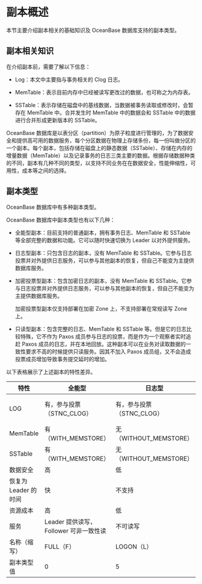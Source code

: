 副本概述 
=========================

本节主要介绍副本相关的基础知识及 OceanBase 数据库支持的副本类型。

副本相关知识 
---------------------------

在介绍副本前，需要了解以下信息：

* Log：本文中主要指与事务相关的 Clog 日志。

  

* MemTable：表示目前内存中已经被读写更改过的数据，也可称之为内存表。

  

* SSTable：表示存储在磁盘中的基线数据，当数据被事务读取或修改时，会暂存在 MemTable 中。合并发生时 MemTable 中的数据会和 SSTable 中的数据进行合并形成更新版本的 SSTable。

  




OceanBase 数据库是以表分区（partition）为原子粒度进行管理的，为了数据安全和提供高可用的数据服务，每个分区数据在物理上存储多份，每一份叫做分区的一个副本。每个副本，包括存储在磁盘上的静态数据（SSTable）、存储在内存的增量数据（MemTable）以及记录事务的日志三类主要的数据。根据存储数据种类的不同，副本有几种不同的类型，以支持不同业务在在数据安全，性能伸缩性，可用性，成本等之间的选择。

副本类型 
-------------------------

OceanBase 数据库中有多种副本类型。

OceanBase 数据库中副本类型也有以下几种：

* 全能型副本：目前支持的普通副本，拥有事务日志、MemTable 和 SSTable 等全部完整的数据和功能。它可以随时快速切换为 Leader 以对外提供服务。

  

* 日志型副本：只包含日志的副本，没有 MemTable 和 SSTable。它参与日志投票并对外提供日志服务，可以参与其他副本的恢复，但自己不能变为主提供数据库服务。

  

* 加密投票型副本：包含加密日志的副本，没有 MemTable 和 SSTable。它参与日志投票并对外提供日志服务，可以参与其他副本的恢复，但自己不能变为主提供数据库服务。

  加密投票型副本仅支持部署在加密 Zone 上，不支持部署在常规读写 Zone上。
  

* 只读型副本：包含完整的日志、MemTable 和 SSTable 等。但是它的日志比较特殊，它不作为 Paxos 成员参与日志的投票，而是作为一个观察者实时追赶 Paxos 成员的日志，并在本地回放。这种副本可以在业务对读取数据的一致性要求不高的时候提供只读服务。因其不加入 Paxos 成员组，又不会造成投票成员增加导致事务提交延时的增加。

  




以下表格展示了上述副本的特性差异。


|       特性       |             全能型              |         日志型         |        加密投票型        |                  只读型                   |
|----------------|------------------------------|---------------------|---------------------|----------------------------------------|
| LOG            | 有，参与投票（STNC_CLOG）            | 有，参与投票（STNC_CLOG）   | 有，参与投票（STNC_CLOG）   | 有，但不属于 Paxos 组，只是 listener（ASYNC_CLOG） |
| MemTable       | 有（WITH_MEMSTORE）             | 无（WITHOUT_MEMSTORE） | 无（WITHOUT_MEMSTORE） | 有（WITH_MEMSTORE）                       |
| SSTable        | 有（WITH_MEMSTORE）             | 无（WITHOUT_MEMSTORE） | 无（WITHOUT_MEMSTORE） | 有（WITH_MEMSTORE）                       |
| 数据安全           | 高                            | 低                   | 高                   | 中                                      |
| 恢复为 Leader 的时间 | 快                            | 不支持                 | 不支持                 | 不支持                                    |
| 资源成本           | 高                            | 低                   | 低                   | 高                                      |
| 服务             | Leader 提供读写， Follower 可非一致性读 | 不可读写                | 不可读写                | 非一致性读                                  |
| 名称（缩写）         | FULL（F）                      | LOGON（L）            | EncryptVote（E）      | READONLY（R）                            |
| 副本类型值          | 0                            | 5                   | 216                 | 16                                     |


